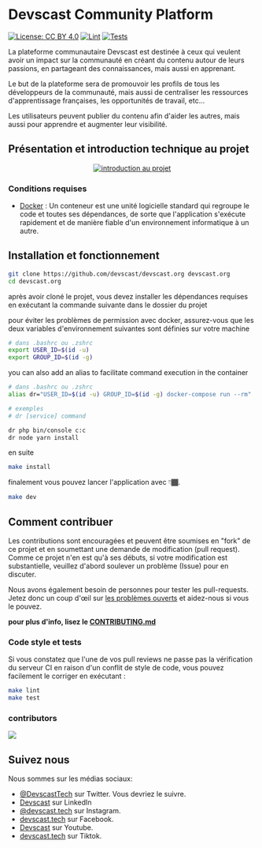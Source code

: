 # Devscast Community Platform

[![License: CC BY 4.0](https://img.shields.io/badge/License-CC_BY_4.0-lightgrey.svg)](https://creativecommons.org/licenses/by/4.0/) [![Lint](https://github.com/devscast/devscast.org/actions/workflows/lint.yaml/badge.svg)](https://github.com/devscast/devscast.org/actions/workflows/lint.yaml) [![Tests](https://github.com/devscast/devscast.org/actions/workflows/test.yaml/badge.svg)](https://github.com/devscast/devscast.org/actions/workflows/test.yaml)

La plateforme communautaire Devscast est destinée à ceux qui veulent avoir un impact sur la communauté en créant du contenu autour de leurs passions, en partageant des connaissances, mais aussi en apprenant.

Le but de la plateforme sera de promouvoir les profils de tous les développeurs de la communauté, mais aussi de centraliser les ressources d'apprentissage françaises, les opportunités de travail, etc...

Les utilisateurs peuvent publier du contenu afin d'aider les autres, mais aussi pour apprendre et augmenter leur visibilité.


## Présentation et introduction technique au projet

<p align="center">
  <a href="https://www.youtube.com/watch?v=v70D9UuEx8Y">
      <img src="https://img.youtube.com/vi/v70D9UuEx8Y/0.jpg" alt="introduction au projet" />
  </a>
</p>

### Conditions requises

- [Docker](https://www.docker.com/) : Un conteneur est une unité logicielle standard qui regroupe le code et toutes ses dépendances, de sorte que l'application s'exécute rapidement et de manière fiable d'un environnement informatique à un autre.

## Installation et fonctionnement

```bash
git clone https://github.com/devscast/devscast.org devscast.org
cd devscast.org
```
après avoir cloné le projet, vous devez installer les dépendances requises en exécutant la commande suivante dans le dossier du projet

pour éviter les problèmes de permission avec docker, assurez-vous que les deux variables d'environnement suivantes sont définies sur votre machine
```bash
# dans .bashrc ou .zshrc 
export USER_ID=$(id -u)
export GROUP_ID=$(id -g)
```

you can also add an alias to facilitate command execution in the container 

```bash
# dans .bashrc ou .zshrc
alias dr="USER_ID=$(id -u) GROUP_ID=$(id -g) docker-compose run --rm"

# exemples
# dr [service] command

dr php bin/console c:c
dr node yarn install
```

en suite
```bash
make install
```

finalement vous pouvez lancer l'application avec 👇🏾.
```bash
make dev
```

## Comment contribuer

Les contributions sont encouragées et peuvent être soumises en "fork" de ce projet et en soumettant une demande de modification (pull request). Comme ce projet n'en est qu'à ses débuts, si votre modification est substantielle, veuillez d'abord soulever un problème (Issue) pour en discuter.

Nous avons également besoin de personnes pour tester les pull-requests. Jetez donc un coup d'œil sur [les problèmes ouverts](https://github.com/devscast/devscast.org/issues) et aidez-nous si vous le pouvez.

**pour plus d'info, lisez le [CONTRIBUTING.md](https://github.com/devscast/devscast.org/blob/master/CONTRIBUTING.md "CONTRIBUTING.md")**


### Code style et tests
Si vous constatez que l'une de vos pull reviews ne passe pas la vérification du serveur CI en raison d'un conflit de style de code, vous pouvez facilement le corriger en exécutant :

```bash
make lint 
make test
```

### contributors

<a href="https://github.com/devscast/devscast.org/graphs/contributors">
  <img src="https://contrib.rocks/image?repo=devscast/devscast.org"/>
</a>

## Suivez nous

Nous sommes sur les médias sociaux:

- [@DevscastTech](https://twitter.com/devscasttech) sur Twitter. Vous devriez le suivre.
- [Devscast](https://www.linkedin.com/company/devscast/) sur LinkedIn 
- [@devscast.tech](https://www.instagram.com/devscast.tech/) sur Instagram.
- [devscast.tech](https://web.facebook.com/devscast.tech/) sur Facebook.
- [Devscast](https://www.youtube.com/channel/UCsvWpowwYtjfgS1BOcrX0fw) sur Youtube.
- [devscast.tech](https://www.tiktok.com/@devscast.tech) sur Tiktok.
